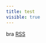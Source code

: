 ```yaml
---
title: test
visible: true
---
```


bra
<a class="button" href="192.168.1.105/grav/en/blog.rss"><i class="fa fa-rss-square"></i> RSS</a>